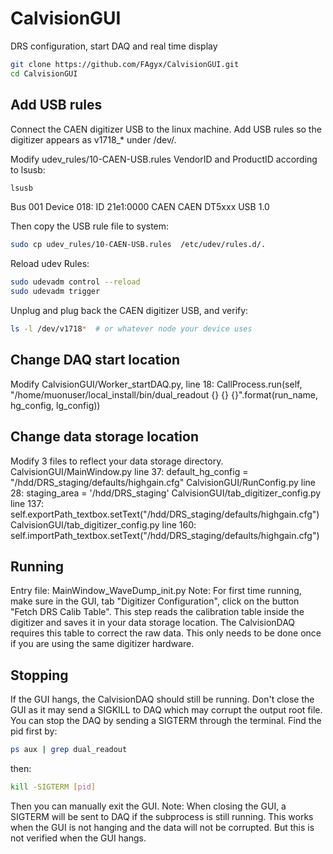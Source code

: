 # CalvisionGUI

DRS configuration, start DAQ and real time display

```bash
git clone https://github.com/FAgyx/CalvisionGUI.git
cd CalvisionGUI
```

## Add USB rules
Connect the CAEN digitizer USB to the linux machine. Add USB rules so the digitizer appears as v1718_* under /dev/.

Modify udev_rules/10-CAEN-USB.rules VendorID and ProductID according to lsusb:
```bash
lsusb
```
Bus 001 Device 018: ID 21e1:0000 CAEN CAEN DT5xxx USB 1.0

Then copy the USB rule file to system:
```bash
sudo cp udev_rules/10-CAEN-USB.rules  /etc/udev/rules.d/.
```
Reload udev Rules:
```bash
sudo udevadm control --reload
sudo udevadm trigger
```
Unplug and plug back the CAEN digitizer USB, and verify:
```bash
ls -l /dev/v1718*  # or whatever node your device uses
```

## Change DAQ start location
Modify CalvisionGUI/Worker_startDAQ.py, line 18:
CallProcess.run(self, "/home/muonuser/local_install/bin/dual_readout {} {} {}".format(run_name, hg_config, lg_config))

## Change data storage location
Modify 3 files to reflect your data storage directory.
CalvisionGUI/MainWindow.py line 37: default_hg_config = "/hdd/DRS_staging/defaults/highgain.cfg"
CalvisionGUI/RunConfig.py line 28: staging_area = '/hdd/DRS_staging'
CalvisionGUI/tab_digitizer_config.py line 137: self.exportPath_textbox.setText("/hdd/DRS_staging/defaults/highgain.cfg")
CalvisionGUI/tab_digitizer_config.py line 160: self.importPath_textbox.setText("/hdd/DRS_staging/defaults/highgain.cfg")

## Running
Entry file: MainWindow_WaveDump_init.py
Note: For first time running, make sure in the GUI, tab "Digitizer Configuration", click on the button "Fetch DRS Calib Table". This step reads the calibration table inside the digitizer and saves it in your data storage location. The CalvisionDAQ requires this table to correct the raw data. This only needs to be done once if you are using the same digitizer hardware.

## Stopping
If the GUI hangs, the CalvisionDAQ should still be running. Don't close the GUI as it may send a SIGKILL to DAQ which may corrupt the output root file. You can stop the DAQ by sending a SIGTERM through the terminal. Find the pid first by:
```bash
ps aux | grep dual_readout
```
then:
```bash
kill -SIGTERM [pid]
```
Then you can manually exit the GUI. Note: When closing the GUI, a SIGTERM will be sent to DAQ if the subprocess is still running. This works when the GUI is not hanging and the data will not be corrupted. But this is not verified when the GUI hangs.